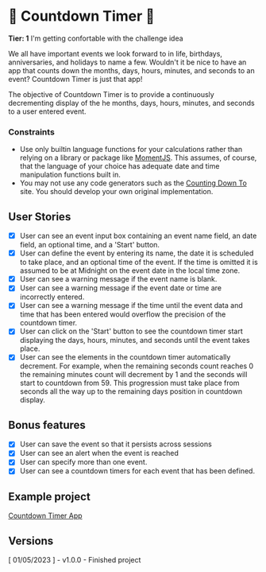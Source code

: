 <h1>🚩 Countdown Timer 🚩</h1>

**Tier: 1** I'm getting confortable with the challenge idea

We all have important events we look forward to in life, birthdays,
anniversaries, and holidays to name a few. Wouldn't it be nice to have an app
that counts down the months, days, hours, minutes, and seconds to an event?
Countdown Timer is just that app!

The objective of Countdown Timer is to provide a continuously decrementing
display of the he months, days, hours, minutes, and seconds to a user entered
event.

### Constraints

- Use only builtin language functions for your calculations rather than relying
on a library or package like [MomentJS](https://momentjs.com/). This assumes,
of course, that the language of your choice has adequate date and time
manipulation functions built in.
- You may not use any code generators such as the 
[Counting Down To](https://countingdownto.com/) site. You should develop your
own original implementation. 

## User Stories

-   [x] User can see an event input box containing an event name field, an
date field, an optional time, and a 'Start' button.
-   [x] User can define the event by entering its name, the date it is
scheduled to take place, and an optional time of the event. If the time is 
omitted it is assumed to be at Midnight on the event date in the local time
zone.
-   [x] User can see a warning message if the event name is blank.
-   [x] User can see a warning message if the event date or time are incorrectly
entered. 
-   [x] User can see a warning message if the time until the event data and time
that has been entered would overflow the precision of the countdown timer.
-   [x] User can click on the 'Start' button to see the countdown timer start
displaying the days, hours, minutes, and seconds until the event takes place.
-   [x] User can see the elements in the countdown timer automatically
decrement. For example, when the remaining seconds count reaches 0 the remaining
minutes count will decrement by 1 and the seconds will start to countdown from 59. This progression must take place from seconds all the way up to the remaining days position in countdown display. 

## Bonus features

-   [x] User can save the event so that it persists across sessions
-   [x] User can see an alert when the event is reached
-   [x] User can specify more than one event. 
-   [x] User can see a countdown timers for each event that has been defined.

## Example project

[Countdown Timer App](http://ofernandoavila.avilamidia.com/challenges/7-CountdownTimer/)

## Versions

[ 01/05/2023 ] - v1.0.0 - Finished project 